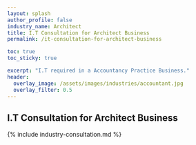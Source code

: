 ```yaml
---
layout: splash 
author_profile: false 
industry_name: Architect
title: I.T Consultation for Architect Business
permalink: /it-consultation-for-architect-business

toc: true
toc_sticky: true

excerpt: "I.T required in a Accountancy Practice Business."
header:
  overlay_image: /assets/images/industries/accountant.jpg
  overlay_filter: 0.5 
---
```


## I.T Consultation for Architect Business

{% include industry-consultation.md %}
